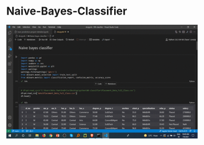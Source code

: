 # Naive-Bayes-Classifier
 <img align="left" alt="GIF" src="https://github.com/HotuRam/Naive-Bayes-Classifier/blob/main/Webp.net-gifmaker.gif?raw=true" width="600" height="300" />
